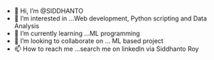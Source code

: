 - 👋 Hi, I’m @SIDDHANTO
- 👀 I’m interested in ...Web development, Python scripting and Data Analysis
- 🌱 I’m currently learning ...ML programming 
- 💞️ I’m looking to collaborate on ... ML based project
- 📫 How to reach me ...search me on linkedln via Siddhanto Roy

<!---
SIDDHANTO/SIDDHANTO is a ✨ special ✨ repository because its `README.md` (this file) appears on your GitHub profile.
You can click the Preview link to take a look at your changes.
--->
